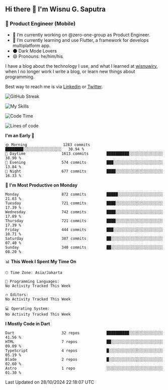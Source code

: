 ## Hi there 👋 I'm Wisnu G. Saputra

### :mobile_phone_off: Product Engineer (Mobile)

- 🔭 I’m currently working on @zero-one-group as Product Engineer.
- 🌱 I’m currently learning and use Flutter, a framework for develops multiplatform app.
- 🌑 Dark Mode Lovers
- 😄 Pronouns: he/him/his

I have a blog about the technology I use, and what I learned at [wisnuwiry](https://wisnuwiry.space/), when I no longer work I write a blog, or learn new things about programming.

Best way to reach me is via [Linkedin](https://www.linkedin.com/in/wisnu-saputra/) or [Twitter](https://twitter.com/wisnuwiry).

![GitHub Streak](https://streak-stats.demolab.com?user=wisnuwiry&theme=dark&hide_border=true)

![My Skills](https://skillicons.dev/icons?i=dart,flutter,kotlin,swift,go,js,css,neovim,git,linux&perline=5)

<!--START_SECTION:waka-->
![Code Time](http://img.shields.io/badge/Code%20Time-1%2C581%20hrs%2027%20mins-blue)

![Lines of code](https://img.shields.io/badge/From%20Hello%20World%20I%27ve%20Written-6.0%20million%20lines%20of%20code-blue)

**I'm an Early 🐤** 

```text
🌞 Morning                1283 commits        ████████░░░░░░░░░░░░░░░░░   30.94 % 
🌆 Daytime                1613 commits        ██████████░░░░░░░░░░░░░░░   38.90 % 
🌃 Evening                574 commits         ███░░░░░░░░░░░░░░░░░░░░░░   13.84 % 
🌙 Night                  677 commits         ████░░░░░░░░░░░░░░░░░░░░░   16.33 % 
```
📅 **I'm Most Productive on Monday** 

```text
Monday                   872 commits         █████░░░░░░░░░░░░░░░░░░░░   21.03 % 
Tuesday                  721 commits         ████░░░░░░░░░░░░░░░░░░░░░   17.39 % 
Wednesday                742 commits         ████░░░░░░░░░░░░░░░░░░░░░   17.89 % 
Thursday                 721 commits         ████░░░░░░░░░░░░░░░░░░░░░   17.39 % 
Friday                   444 commits         ███░░░░░░░░░░░░░░░░░░░░░░   10.71 % 
Saturday                 307 commits         ██░░░░░░░░░░░░░░░░░░░░░░░   07.40 % 
Sunday                   340 commits         ██░░░░░░░░░░░░░░░░░░░░░░░   08.20 % 
```


📊 **This Week I Spent My Time On** 

```text
🕑︎ Time Zone: Asia/Jakarta

💬 Programming Languages: 
No Activity Tracked This Week

🔥 Editors: 
No Activity Tracked This Week

💻 Operating System: 
No Activity Tracked This Week
```

**I Mostly Code in Dart** 

```text
Dart                     32 repos            ██████████░░░░░░░░░░░░░░░   41.56 % 
HTML                     7 repos             ██░░░░░░░░░░░░░░░░░░░░░░░   09.09 % 
TypeScript               4 repos             █░░░░░░░░░░░░░░░░░░░░░░░░   05.19 % 
Blade                    2 repos             █░░░░░░░░░░░░░░░░░░░░░░░░   02.60 % 
Astro                    1 repo              ░░░░░░░░░░░░░░░░░░░░░░░░░   01.30 % 
```




 Last Updated on 28/10/2024 22:18:07 UTC
<!--END_SECTION:waka-->
